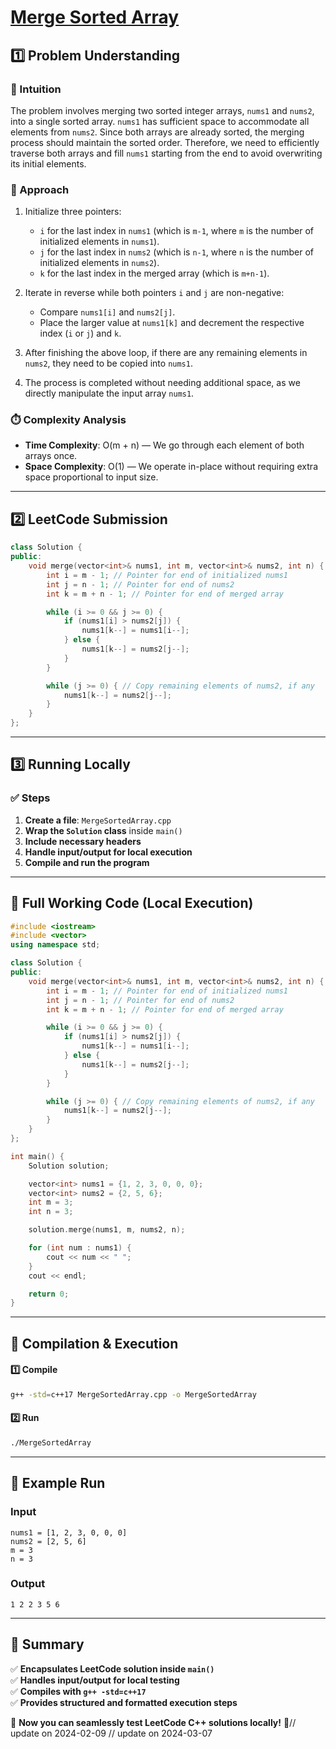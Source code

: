 # **[Merge Sorted Array](https://leetcode.com/problems/merge-sorted-array/description/)**  

## **1️⃣ Problem Understanding**  
### **📌 Intuition**  
The problem involves merging two sorted integer arrays, `nums1` and `nums2`, into a single sorted array. `nums1` has sufficient space to accommodate all elements from `nums2`. Since both arrays are already sorted, the merging process should maintain the sorted order. Therefore, we need to efficiently traverse both arrays and fill `nums1` starting from the end to avoid overwriting its initial elements.

### **🚀 Approach**  
1. Initialize three pointers:
   - `i` for the last index in `nums1` (which is `m-1`, where `m` is the number of initialized elements in `nums1`).
   - `j` for the last index in `nums2` (which is `n-1`, where `n` is the number of initialized elements in `nums2`).
   - `k` for the last index in the merged array (which is `m+n-1`).
  
2. Iterate in reverse while both pointers `i` and `j` are non-negative:
   - Compare `nums1[i]` and `nums2[j]`.
   - Place the larger value at `nums1[k]` and decrement the respective index (`i` or `j`) and `k`.
  
3. After finishing the above loop, if there are any remaining elements in `nums2`, they need to be copied into `nums1`.
  
4. The process is completed without needing additional space, as we directly manipulate the input array `nums1`.

### **⏱️ Complexity Analysis**  
- **Time Complexity**: O(m + n) — We go through each element of both arrays once.  
- **Space Complexity**: O(1) — We operate in-place without requiring extra space proportional to input size.  

---  

## **2️⃣ LeetCode Submission**  
```cpp
class Solution {
public:
    void merge(vector<int>& nums1, int m, vector<int>& nums2, int n) {
        int i = m - 1; // Pointer for end of initialized nums1
        int j = n - 1; // Pointer for end of nums2
        int k = m + n - 1; // Pointer for end of merged array

        while (i >= 0 && j >= 0) {
            if (nums1[i] > nums2[j]) {
                nums1[k--] = nums1[i--];
            } else {
                nums1[k--] = nums2[j--];
            }
        }

        while (j >= 0) { // Copy remaining elements of nums2, if any
            nums1[k--] = nums2[j--];
        }
    }
};  
```  

---  

## **3️⃣ Running Locally**  
### **✅ Steps**  
1. **Create a file**: `MergeSortedArray.cpp`  
2. **Wrap the `Solution` class** inside `main()`  
3. **Include necessary headers**  
4. **Handle input/output for local execution**  
5. **Compile and run the program**  

---  

## **📝 Full Working Code (Local Execution)**  
```cpp
#include <iostream>
#include <vector>
using namespace std;

class Solution {
public:
    void merge(vector<int>& nums1, int m, vector<int>& nums2, int n) {
        int i = m - 1; // Pointer for end of initialized nums1
        int j = n - 1; // Pointer for end of nums2
        int k = m + n - 1; // Pointer for end of merged array

        while (i >= 0 && j >= 0) {
            if (nums1[i] > nums2[j]) {
                nums1[k--] = nums1[i--];
            } else {
                nums1[k--] = nums2[j--];
            }
        }

        while (j >= 0) { // Copy remaining elements of nums2, if any
            nums1[k--] = nums2[j--];
        }
    }
};

int main() {
    Solution solution;

    vector<int> nums1 = {1, 2, 3, 0, 0, 0}; 
    vector<int> nums2 = {2, 5, 6}; 
    int m = 3; 
    int n = 3;

    solution.merge(nums1, m, nums2, n);

    for (int num : nums1) {
        cout << num << " ";
    }
    cout << endl;

    return 0;
}
```  

---  

## **🔧 Compilation & Execution**  
#### **1️⃣ Compile**  
```bash
g++ -std=c++17 MergeSortedArray.cpp -o MergeSortedArray
```  

#### **2️⃣ Run**  
```bash
./MergeSortedArray
```  

---  

## **🎯 Example Run**  
### **Input**  
```
nums1 = [1, 2, 3, 0, 0, 0]
nums2 = [2, 5, 6]
m = 3
n = 3
```  
### **Output**  
```
1 2 2 3 5 6 
```  

---  

## **📌 Summary**  
✅ **Encapsulates LeetCode solution inside `main()`**  
✅ **Handles input/output for local testing**  
✅ **Compiles with `g++ -std=c++17`**  
✅ **Provides structured and formatted execution steps**  

🚀 **Now you can seamlessly test LeetCode C++ solutions locally!** 🚀// update on 2024-02-09
// update on 2024-03-07
